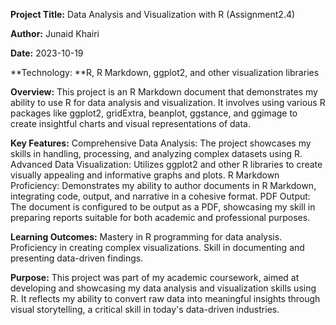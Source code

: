 **Project Title:** Data Analysis and Visualization with R (Assignment2.4)

**Author:** Junaid Khairi

**Date:** 2023-10-19

**Technology: **R, R Markdown, ggplot2, and other visualization libraries

**Overview:**
This project is an R Markdown document that demonstrates my ability to use R for data analysis and visualization. It involves using various R packages like ggplot2, gridExtra, beanplot, ggstance, and ggimage to create insightful charts and visual representations of data. 

**Key Features:**
Comprehensive Data Analysis: The project showcases my skills in handling, processing, and analyzing complex datasets using R.
Advanced Data Visualization: Utilizes ggplot2 and other R libraries to create visually appealing and informative graphs and plots.
R Markdown Proficiency: Demonstrates my ability to author documents in R Markdown, integrating code, output, and narrative in a cohesive format.
PDF Output: The document is configured to be output as a PDF, showcasing my skill in preparing reports suitable for both academic and professional purposes.

**Learning Outcomes:**
Mastery in R programming for data analysis.
Proficiency in creating complex visualizations.
Skill in documenting and presenting data-driven findings.

**Purpose:**
This project was part of my academic coursework, aimed at developing and showcasing my data analysis and visualization skills using R. It reflects my ability to convert raw data into meaningful insights through visual storytelling, a critical skill in today's data-driven industries.
